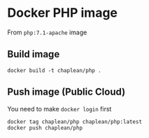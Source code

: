 Docker PHP image
=====================

From `php:7.1-apache` image

## Build image

```
docker build -t chaplean/php .
```

## Push image (Public Cloud)

You need to make `docker login` first

```
docker tag chaplean/php chaplean/php:latest
docker push chaplean/php
```
